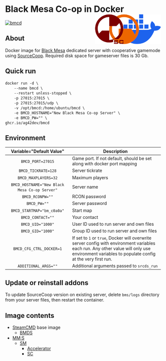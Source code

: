 # Black Mesa Co-op in Docker <img align="right" height="96" src="bmcd.png" alt="Black Mesa Co-op in Docker" />
[![bmcd](https://github.com/ag42dev/bmcd/actions/workflows/docker.yml/badge.svg?event=push)](https://github.com/ag42dev/bmcd/pkgs/container/bmcd)

## About
Docker image for [Black Mesa](https://store.steampowered.com/app/362890) dedicated server with cooperative gamemode using [SourceCoop](https://github.com/ampreeT/SourceCoop). Required disk space for gameserver files is 30 Gb.

## Quick run
```
docker run -d \
	--name bmcd \
	--restart unless-stopped \
	-p 27015:27015 \
	-p 27015:27015/udp \
	-v /opt/bmcd:/home/ubuntu/bmcd \
	-e BMCD_HOSTNAME="New Black Mesa Co-op Server" \
	-e BMCD_PW="" \
ghcr.io/ag42dev/bmcd
```

## Environment
| Variable="Default Value" | Description |
| :----: | --- |
| `BMCD_PORT=27015` | Game port. If not default, should be set along with docker port mapping |
| `BMCD_TICKRATE=128` | Server tickrate |
| `BMCD_MAXPLAYERS=32` | Maximum players |
| `BMCD_HOSTNAME="New Black Mesa Co-op Server"` | Server name |
| `BMCD_RCONPW=""` | RCON password |
| `BMCD_PW=""` | Server password |
| `BMCD_STARTMAP="bm_c0a0a"` | Start map |
| `BMCD_CONTACT=""` | Your contact |
| `BMCD_UID="1000"` | User ID used to run server and own files |
| `BMCD_GID="1000"` | Group ID used to run server and own files |
| `BMCD_CFG_CTRL_DOCKER=1` | If set to `1` or `true`, Docker will overwrite server config with environment variables each run. Any other value will only use environment variables to populate config at the very first run. |
| `ADDITIONAL_ARGS=""` | Additional arguments passed to `srcds_run` |

## Update or reinstall addons
To update SourceCoop version on existing server, delete `bms/logs` directory from your server files, then restart the container.

## Image contents
* [SteamCMD](https://hub.docker.com/r/steamcmd/steamcmd) base image
	* [BMDS](https://steamdb.info/app/346680)
* [MM:S](https://www.metamodsource.net)
	* [SM](https://www.sourcemod.net)
		* [Accelerator](https://builds.limetech.io/?p=accelerator)
		* [SC](https://github.com/ampreeT/SourceCoop)
